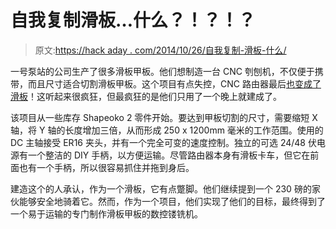 # 自我复制滑板…什么？！？！？

> 原文:[https://hack aday . com/2014/10/26/自我复制-滑板-什么/](https://hackaday.com/2014/10/26/self-replicating-skateboard-what/)

一号泵站的公司生产了很多滑板甲板。他们想制造一台 CNC 刳刨机，不仅便于携带，而且尺寸适合切割滑板甲板。这个项目有点失控，CNC 路由器最后[也变成了滑板](http://www.buildlog.net/blog/2014/10/skate-oko-asaurus-the-self-replicating-skateboard/)！这听起来很疯狂，但最疯狂的是他们只用了一个晚上就建成了。

该项目从一些库存 Shapeoko 2 零件开始。要达到甲板切割的尺寸，需要缩短 X 轴，将 Y 轴的长度增加三倍，从而形成 250 x 1200mm 毫米的工作范围。使用的 DC 主轴接受 ER16 夹头，并有一个完全可变的速度控制。独立的可选 24/48 伏电源有一个整洁的 DIY 手柄，以方便运输。尽管路由器本身有滑板卡车，但它在前面也有一个手柄，所以很容易抓住并拖到身后。

建造这个的人承认，作为一个滑板，它有点蹩脚。他们继续提到一个 230 磅的家伙能够安全地骑着它。然而，作为一个项目，他们实现了他们的目标，最终得到了一个易于运输的专门制作滑板甲板的数控镂铣机。